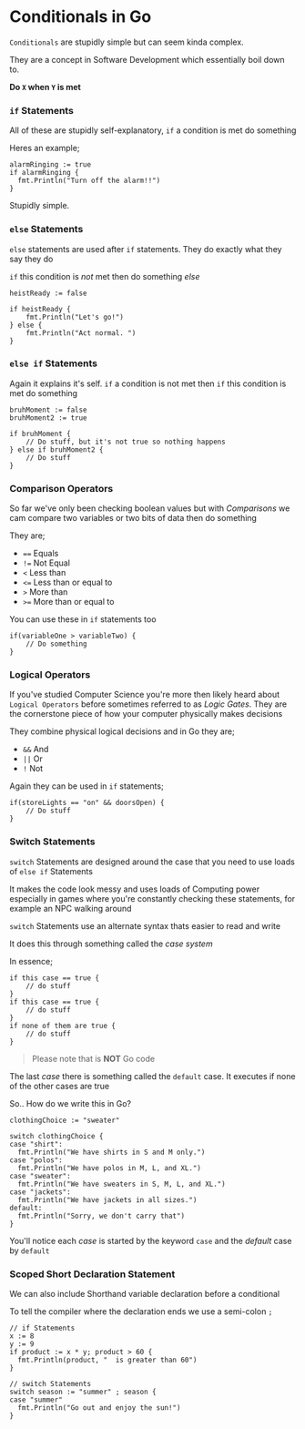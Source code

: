 # Conditionals in Go

`Conditionals` are stupidly simple but can seem kinda complex.

They are a concept in Software Development which essentially boil down to.

**Do `X` when `Y` is met**


### `if` Statements

All of these are stupidly self-explanatory, `if` a condition is met do something

Heres an example;

```golang
alarmRinging := true
if alarmRinging {
  fmt.Println("Turn off the alarm!!") 
}
```

Stupidly simple.

### `else` Statements

`else` statements are used after `if` statements. They do exactly what they say they do

`if` this condition is *not* met then do something *else* 

```golang
heistReady := false
	
if heistReady {
	fmt.Println("Let's go!")
} else {
    fmt.Println("Act normal. ")
}
```

### `else if` Statements

Again it explains it's self. `if` a condition is not met then `if` this condition is met do something

```golang
bruhMoment := false
bruhMoment2 := true

if bruhMoment {
    // Do stuff, but it's not true so nothing happens
} else if bruhMoment2 {
    // Do stuff
}
```


### Comparison Operators

So far we've only been checking boolean values but with *Comparisons* we cam compare two variables or two bits of data then do something

They are;

- `==` Equals
- `!=` Not Equal
- `<`  Less than
- `<=` Less than or equal to
- `>`  More than
- `>=` More than or equal to

You can use these in `if` statements too

```golang
if(variableOne > variableTwo) {
    // Do something
}
```

### Logical Operators

If you've studied Computer Science you're more then likely heard about `Logical Operators` before sometimes referred to as *Logic Gates*. They are the cornerstone piece of how your computer physically makes decisions

They combine physical logical decisions and in Go they are;

- `&&` And
- `||` Or
- `!`  Not

Again they can be used in `if` statements;

```golang
if(storeLights == "on" && doorsOpen) {
    // Do stuff
}
``` 

### Switch Statements

`switch` Statements are designed around the case that you need to use loads of `else if` Statements

It makes the code look messy and uses loads of Computing power especially in games where you're constantly checking these statements, for example an NPC walking around

`switch` Statements use an alternate syntax thats easier to read and write

It does this through something called the *case system*

In essence;

```UTF-8
if this case == true {
    // do stuff
}
if this case == true {
    // do stuff
}
if none of them are true {
    // do stuff
}
```
> Please note that is **NOT** Go code

The last *case* there is something called the `default` case. It executes if none of the other cases are true

So.. How do we write this in Go?

```golang
clothingChoice := "sweater"
 
switch clothingChoice {
case "shirt":
  fmt.Println("We have shirts in S and M only.")
case "polos":
  fmt.Println("We have polos in M, L, and XL.")
case "sweater":
  fmt.Println("We have sweaters in S, M, L, and XL.")
case "jackets":
  fmt.Println("We have jackets in all sizes.")
default:
  fmt.Println("Sorry, we don't carry that")
}
``` 

You'll notice each *case* is started by the keyword `case` and the *default* case by `default`


### Scoped Short Declaration Statement

We can also include Shorthand variable declaration before a conditional

To tell the compiler where the declaration ends we use a semi-colon `;`

```golang
// if Statements
x := 8
y := 9
if product := x * y; product > 60 {
  fmt.Println(product, "  is greater than 60")
}

// switch Statements
switch season := "summer" ; season {
case "summer"
  fmt.Println("Go out and enjoy the sun!")
}
``` 
